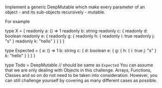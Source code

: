 Implement a generic DeepMutable which make every parameter of an object - and its sub-objects recursively - mutable.

For example

type X = {
readonly a: () => 1
readonly b: string
readonly c: {
readonly d: boolean
readonly e: {
readonly g: {
readonly h: {
readonly i: true
readonly j: "s"
}
readonly k: "hello"
}
}
}
}

type Expected = {
a: () => 1
b: string
c: {
d: boolean
e: {
g: {
h: {
i: true
j: "s"
}
k: "hello"
}
}
}
}

type Todo = DeepMutable<X> // should be same as `Expected`
You can assume that we are only dealing with Objects in this challenge. Arrays, Functions, Classes and so on do not need to be taken into consideration. However, you can still challenge yourself by covering as many different cases as possible.
